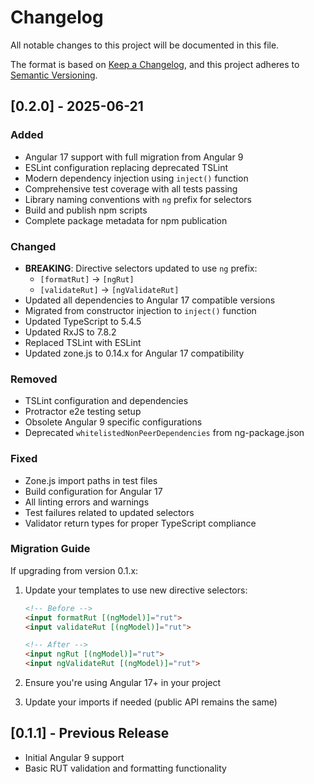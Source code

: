 # Changelog

All notable changes to this project will be documented in this file.

The format is based on [Keep a Changelog](https://keepachangelog.com/en/1.0.0/),
and this project adheres to [Semantic Versioning](https://semver.org/spec/v2.0.0.html).

## [0.2.0] - 2025-06-21

### Added
- Angular 17 support with full migration from Angular 9
- ESLint configuration replacing deprecated TSLint
- Modern dependency injection using `inject()` function
- Comprehensive test coverage with all tests passing
- Library naming conventions with `ng` prefix for selectors
- Build and publish npm scripts
- Complete package metadata for npm publication

### Changed
- **BREAKING**: Directive selectors updated to use `ng` prefix:
  - `[formatRut]` → `[ngRut]`
  - `[validateRut]` → `[ngValidateRut]`
- Updated all dependencies to Angular 17 compatible versions
- Migrated from constructor injection to `inject()` function
- Updated TypeScript to 5.4.5
- Updated RxJS to 7.8.2
- Replaced TSLint with ESLint
- Updated zone.js to 0.14.x for Angular 17 compatibility

### Removed
- TSLint configuration and dependencies
- Protractor e2e testing setup
- Obsolete Angular 9 specific configurations
- Deprecated `whitelistedNonPeerDependencies` from ng-package.json

### Fixed
- Zone.js import paths in test files
- Build configuration for Angular 17
- All linting errors and warnings
- Test failures related to updated selectors
- Validator return types for proper TypeScript compliance

### Migration Guide
If upgrading from version 0.1.x:

1. Update your templates to use new directive selectors:
   ```html
   <!-- Before -->
   <input formatRut [(ngModel)]="rut">
   <input validateRut [(ngModel)]="rut">
   
   <!-- After -->
   <input ngRut [(ngModel)]="rut">
   <input ngValidateRut [(ngModel)]="rut">
   ```

2. Ensure you're using Angular 17+ in your project
3. Update your imports if needed (public API remains the same)

## [0.1.1] - Previous Release
- Initial Angular 9 support
- Basic RUT validation and formatting functionality 